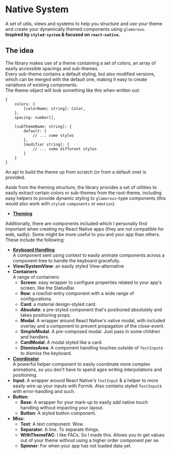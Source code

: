 # Native System
A set of utils, views and systems to help you structure and use your theme 
and create your dynamically themed components using `glamorous`.  
**Inspired by `styled-system` &  focused on `react-native`.**

## The idea
The library makes use of a theme containing a set of colors, 
an array of easily accessible spacings and sub-themes.  
Every sub-theme contains a default styling, but also modified versions, which
can be merged with the default one, making it easy to create variations of 
existing components.  
The theme-object will look something like this when written out:  

    {
        colors: {
            [colorName: string]: Color,
        },
        spacing: number[],
        
        [subThemeName: string]: {
            default: {
                // ... some styles 
            },
            [modifier string]: {
                // ... some different styles
            }
        }
    }
    
An api to build the theme up from scratch (or from a default one) is provided.

Aside from the theming structure, the library provides a set of utilities to
easily extract certain colors or sub-themes from the root-theme, including easy
helpers to provide dynamic styling to `glamorous`-type components (this would also 
work with `styled-components` or `emotion`).
  * [**Theming**][theme-docs]

Additionally, there are components included which I personally find 
important when creating my React Native apps (they are not compatible for web, sadly). 
Some might be more useful to you and your app than others.   
These include the following:   
  * [**Keyboard Handling**][keyboard-docs]  
    A component sent using context to easily animate components across a component-tree
    to handle the keyboard gracefully.
  * **View/SystemView**: an easily styled View-alternative
  * **Containers**  
    A range of containers:
    * **Screen**: easy wrapper to configure properties related to your app's screen, 
    like the StatusBar.
    * **Row**: a row/list-entry component with a wide range of configurations.
    * **Card**: a material design-styled card.
    * **Absolute**: a pre-styled component that's positioned absolutely and takes 
    positioning props.
    * **Modal**: A wrapper around React Native's native modal, with included overlay and 
    a component to prevent propagation of the close-event.
    * **SimpleModal**: A pre-composed modal. Just pass in some children and handlers.
    * **CardModal**: A modal styled like a card.
    * **DismissArea**: A component handling touches outside of `TextInput`s to dismiss
    the keyboard.
  *  [**Coordinator**][coordinator-docs]  
  A powerful helper-component to easily coordinate more complex 
  animations, so you don't have to spend ages writing interpolations and positioning.
  * **Input**: A wrapper around React Native's `TextInput` & a helper to more easily wire 
  up your inputs with Formik. Also contains styled `TextInput`s with error-handling and such.
  * **Button**:
    * **Base**: A wrapper for your mark-up to easily add native touch handling without 
    impacting your layout.
    * **Button**: A styled button component.
  * **Misc**:
    * **Text**: A text component. Wow.
    * **Separator**: A line. To separate things.
    * **WithThemeFAC**: I like FACs. So I made this. Allows you to get values out of 
    your theme without using a higher order component per se.
    * **Spinner**: For when your app has not loaded data yet.
        
[theme-docs]: src/Components/Theme/Theming.md
[keyboard-docs]: src/Components/Keyboard/Keyboard.md
[coordinator-docs]: src/Components/Coordinator/Coordinator.md
